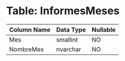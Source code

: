 # Table: InformesMeses

| Column Name | Data Type | Nullable |
|-------------|-----------|----------|
| Mes | smallint | NO |
| NombreMes | nvarchar | NO |
